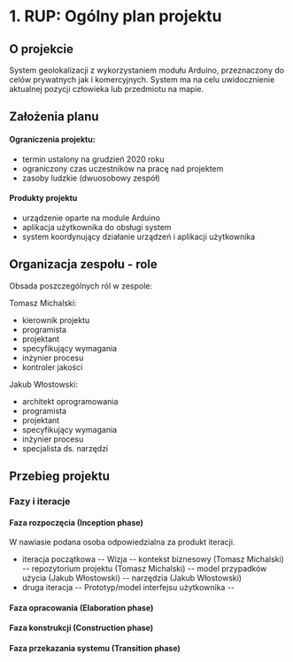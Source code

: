 # 1. RUP: Ogólny plan projektu

## O projekcie

System geolokalizacji z wykorzystaniem modułu Arduino, przeznaczony do celów prywatnych jak i komercyjnych. System ma na celu uwidocznienie aktualnej pozycji człowieka lub przedmiotu na mapie.

## Założenia planu

#### Ograniczenia projektu: 
- termin ustalony na grudzień 2020 roku
- ograniczony czas uczestników na pracę nad projektem
- zasoby ludzkie (dwuosobowy zespół)
#### Produkty projektu
- urządzenie oparte na module Arduino
- aplikacja użytkownika do obsługi system
- system koordynujący działanie urządzeń i aplikacji użytkownika

## Organizacja zespołu - role

Obsada poszczególnych ról w zespole:

Tomasz Michalski:
- kierownik projektu
- programista
- projektant
- specyfikujący wymagania
- inżynier procesu
- kontroler jakości

Jakub Włostowski:
- architekt oprogramowania
- programista
- projektant
- specyfikujący wymagania
- inżynier procesu
- specjalista ds. narzędzi 

## Przebieg projektu
### Fazy i iteracje
#### Faza rozpoczęcia (Inception phase)
W nawiasie podana osoba odpowiedzialna za produkt iteracji.

- iteracja początkowa
-- Wizja
 -- kontekst biznesowy (Tomasz Michalski)
 -- repozytorium projektu (Tomasz Michalski)
 -- model przypadków użycia (Jakub Włostowski)
 -- narzędzia (Jakub Włostowski)
- druga iteracja
-- Prototyp/model interfejsu użytkownika
-- 
#### Faza opracowania (Elaboration phase)


#### Faza konstrukcji (Construction phase)

#### Faza przekazania systemu (Transition phase)
<!--stackedit_data:
eyJoaXN0b3J5IjpbLTQ4ODI4ODI0NSwtMTIwMTkwMjY2MSwtMT
A0NTU0NDE2NywtNTM3NzE0ODkwLC0yNTE1NDA4OTEsLTMyODE1
MTQzNywzNzk4ODc1MDEsLTE1NDc5OTQ4OTksNjcyMDQ3OTFdfQ
==
-->